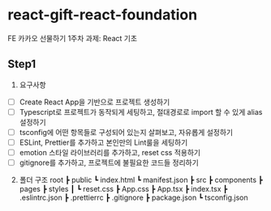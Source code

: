 # react-gift-react-foundation
FE 카카오 선물하기 1주차 과제: React 기초

## Step1
1. 요구사항
- [ ] Create React App을 기반으로 프로젝트 생성하기
- [ ] Typescript로 프로젝트가 동작되게 세팅하고, 절대경로로 import 할 수 있게 alias 설정하기
- [ ] tsconfig에 어떤 항목들로 구성되어 있는지 살펴보고, 자유롭게 설정하기
- [ ] ESLint, Prettier를 추가하고 본인만의 Lint룰을 세팅하기
- [ ] emotion 스타일 라이브러리를 추가하고, reset css 적용하기
- [ ] gitignore를 추가하고, 프로젝트에 불필요한 코드들 정리하기

2. 폴더 구조
    root
    ┣ public
      ┗ index.html
      ┗ manifest.json
    ┣ src
        ┣ components
        ┣ pages
        ┣ styles
        ┃ ┗ reset.css
        ┣ App.css
        ┣ App.tsx
        ┣ index.tsx
        ┣ .eslintrc.json
        ┣ .prettierrc
        ┣ .gitignore
        ┣ package.json
        ┗ tsconfig.json
